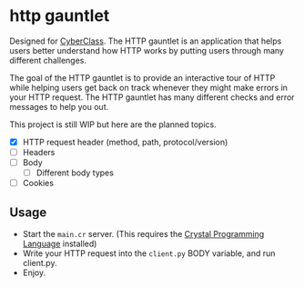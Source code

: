 # http gauntlet

Designed for [CyberClass](https://cyberclasscamp.com). The HTTP gauntlet is an application that helps users better understand how HTTP works by putting users through many different challenges.

The goal of the HTTP gauntlet is to provide an interactive tour of HTTP while helping users get back on track whenever they might make errors in your HTTP request. The HTTP gauntlet has many different checks and error messages to help you out.

This project is still WIP but here are the planned topics.
 - [x] HTTP request header (method, path, protocol/version)
 - [ ] Headers
 - [ ] Body
   - [ ] Different body types
 - [ ] Cookies

## Usage
 - Start the `main.cr` server. (This requires the [Crystal Programming Language](https://crystal-lang.org) installed)
 - Write your HTTP request into the `client.py` BODY variable, and run client.py.
 - Enjoy.